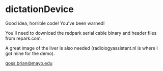 dictationDevice
===============
Good idea, horrible code!  You've been warned!

You'll need to download the redpark serial cable binary and header files from repark.com.

A great image of the liver is also needed (radiologyassistant.nl is where I got mine for the demo).

goss.brian@mayo.edu
